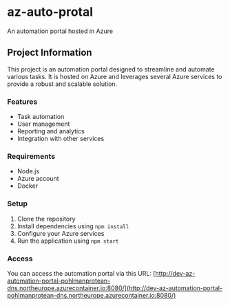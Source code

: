 # az-auto-protal
An automation portal hosted in Azure

## Project Information
This project is an automation portal designed to streamline and automate various tasks. It is hosted on Azure and leverages several Azure services to provide a robust and scalable solution.

### Features
- Task automation
- User management
- Reporting and analytics
- Integration with other services

### Requirements
- Node.js
- Azure account
- Docker

### Setup
1. Clone the repository
2. Install dependencies using `npm install`
3. Configure your Azure services
4. Run the application using `npm start`

### Access
You can access the automation portal via this URL:
[http://dev-az-automation-portal-pohlmanprotean-dns.northeurope.azurecontainer.io:8080/](http://dev-az-automation-portal-pohlmanprotean-dns.northeurope.azurecontainer.io:8080/)
